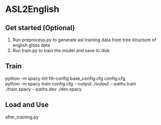 # ASL2English

## Get started (Optional)

1. Run preprocess.py to generate asl training data from tree structure of english gloss data
2. Run train.py to train the model and save to disk

## Train

python -m spacy init fill-config base_config.cfg config.cfg  
python -m spacy train config.cfg --output ./output --paths.train ./train.spacy --paths.dev ./dev.spacy

## Load and Use

after_training.py

